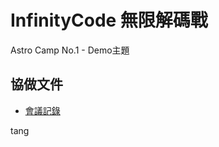 # InfinityCode 無限解碼戰
Astro Camp No.1 - Demo主題

## 協做文件
- [會議記錄](https://www.notion.so/99c7c14406244084841cd584714bcfe4?v=1a1f41c1174c4dc5affd35936f5f363b)

tang
